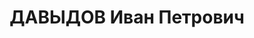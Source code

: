 ---
title: ДАВЫДОВ Иван Петрович
description: "Род. в 1897, Енисейская губ., Минусинский окр., с. Идринское, русский,\
  \ обр.: начальное, б/п. Проживал: г. Красноярск. Начальник судоремонтных мастерских\
  \ ГУСМП \n  Арестован 25.02.1937. Обв. по ст.58-7, 58-8, 58-11 УК РСФСР. Приговор:\
  \ ВК ВС СССР, 21.04.1937 – 8 лет тюремного заключения и 5 лет лишения политических\
  \ прав с конфискацией личного имущества. Срок отбывал в Норильлаге. \n  Реабилитирован\
  \ ВК ВС СССР 30.04.1957"
---